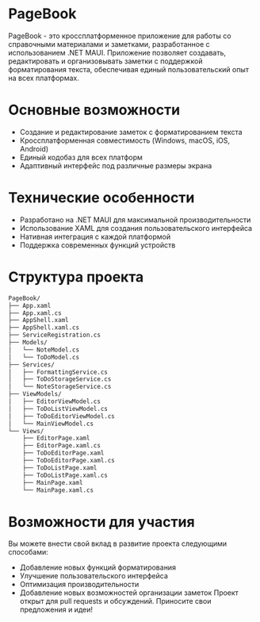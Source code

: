 # PageBook
PageBook - это кроссплатформенное приложение для работы со справочными материалами и заметками, разработанное с использованием .NET MAUI. Приложение позволяет создавать, редактировать и организовывать заметки с поддержкой форматирования текста, обеспечивая единый пользовательский опыт на всех платформах.

# Основные возможности
- Создание и редактирование заметок с форматированием текста
- Кроссплатформенная совместимость (Windows, macOS, iOS, Android)
- Единый кодобаз для всех платформ
- Адаптивный интерфейс под различные размеры экрана
# Технические особенности
- Разработано на .NET MAUI для максимальной производительности
- Использование XAML для создания пользовательского интерфейса
- Нативная интеграция с каждой платформой
- Поддержка современных функций устройств

# Структура проекта
```bash
PageBook/
├── App.xaml
├── App.xaml.cs
├── AppShell.xaml
├── AppShell.xaml.cs
├── ServiceRegistration.cs
├── Models/
│   └── NoteModel.cs
│   └── ToDoModel.cs
├── Services/
│   ├── FormattingService.cs
│   ├── ToDoStorageService.cs
│   └── NoteStorageService.cs
├── ViewModels/
│   ├── EditorViewModel.cs
│   ├── ToDoListViewModel.cs
│   ├── ToDoEditorViewModel.cs
│   └── MainViewModel.cs
└── Views/
    ├── EditorPage.xaml
    ├── EditorPage.xaml.cs
    ├── ToDoEditorPage.xaml
    ├── ToDoEditorPage.xaml.cs
    ├── ToDoListPage.xaml
    ├── ToDoListPage.xaml.cs
    ├── MainPage.xaml
    └── MainPage.xaml.cs
```
# Возможности для участия
Вы можете внести свой вклад в развитие проекта следующими способами:
- Добавление новых функций форматирования
- Улучшение пользовательского интерфейса
- Оптимизация производительности
- Добавление новых возможностей организации заметок
Проект открыт для pull requests и обсуждений. Приносите свои предложения и идеи!
